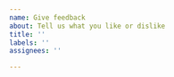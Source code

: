 ```yaml
---
name: Give feedback
about: Tell us what you like or dislike
title: ''
labels: ''
assignees: ''

---
```



